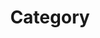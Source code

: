 ---
title: "Category"
categories: [
  {
    label: 'Academic Editing',
    value: 'Academic Editing'
  },
  {
    label: 'Business Editing',
    value: 'Business Editing'
  },
  {
    label: 'Content Development',
    value: 'Content Development'
  },
  {
    label: 'Content Consulting',
    value: 'Content Consulting'
  },
  {
    label: 'Resume Writing',
    value: 'Resume Writing'
  },
  {
    label: 'Social Media Content',
    value: 'Social Media Content'
  },
  {
    label: 'Marketing Communications',
    value: 'Marketing Communications'
  },
  {
    label: 'Others',
    value: 'Others'
  }
]
---